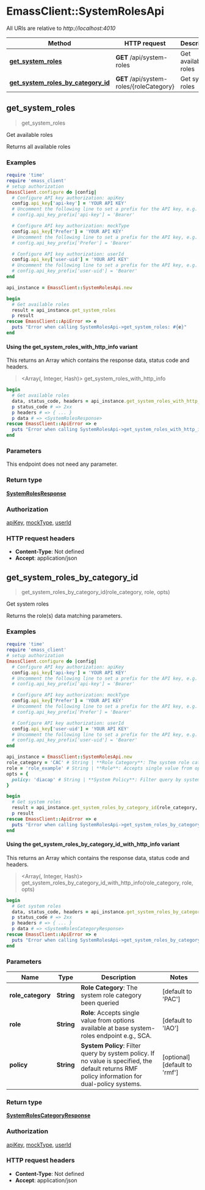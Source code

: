 # EmassClient::SystemRolesApi

All URIs are relative to *http://localhost:4010*

| Method | HTTP request | Description |
| ------ | ------------ | ----------- |
| [**get_system_roles**](SystemRolesApi.md#get_system_roles) | **GET** /api/system-roles | Get available roles |
| [**get_system_roles_by_category_id**](SystemRolesApi.md#get_system_roles_by_category_id) | **GET** /api/system-roles/{roleCategory} | Get system roles |


## get_system_roles

> <SystemRolesResponse> get_system_roles

Get available roles

Returns all available roles

### Examples

```ruby
require 'time'
require 'emass_client'
# setup authorization
EmassClient.configure do |config|
  # Configure API key authorization: apiKey
  config.api_key['api-key'] = 'YOUR API KEY'
  # Uncomment the following line to set a prefix for the API key, e.g. 'Bearer' (defaults to nil)
  # config.api_key_prefix['api-key'] = 'Bearer'

  # Configure API key authorization: mockType
  config.api_key['Prefer'] = 'YOUR API KEY'
  # Uncomment the following line to set a prefix for the API key, e.g. 'Bearer' (defaults to nil)
  # config.api_key_prefix['Prefer'] = 'Bearer'

  # Configure API key authorization: userId
  config.api_key['user-uid'] = 'YOUR API KEY'
  # Uncomment the following line to set a prefix for the API key, e.g. 'Bearer' (defaults to nil)
  # config.api_key_prefix['user-uid'] = 'Bearer'
end

api_instance = EmassClient::SystemRolesApi.new

begin
  # Get available roles
  result = api_instance.get_system_roles
  p result
rescue EmassClient::ApiError => e
  puts "Error when calling SystemRolesApi->get_system_roles: #{e}"
end
```

#### Using the get_system_roles_with_http_info variant

This returns an Array which contains the response data, status code and headers.

> <Array(<SystemRolesResponse>, Integer, Hash)> get_system_roles_with_http_info

```ruby
begin
  # Get available roles
  data, status_code, headers = api_instance.get_system_roles_with_http_info
  p status_code # => 2xx
  p headers # => { ... }
  p data # => <SystemRolesResponse>
rescue EmassClient::ApiError => e
  puts "Error when calling SystemRolesApi->get_system_roles_with_http_info: #{e}"
end
```

### Parameters

This endpoint does not need any parameter.

### Return type

[**SystemRolesResponse**](SystemRolesResponse.md)

### Authorization

[apiKey](../README.md#apiKey), [mockType](../README.md#mockType), [userId](../README.md#userId)

### HTTP request headers

- **Content-Type**: Not defined
- **Accept**: application/json


## get_system_roles_by_category_id

> <SystemRolesCategoryResponse> get_system_roles_by_category_id(role_category, role, opts)

Get system roles

Returns the role(s) data matching parameters.

### Examples

```ruby
require 'time'
require 'emass_client'
# setup authorization
EmassClient.configure do |config|
  # Configure API key authorization: apiKey
  config.api_key['api-key'] = 'YOUR API KEY'
  # Uncomment the following line to set a prefix for the API key, e.g. 'Bearer' (defaults to nil)
  # config.api_key_prefix['api-key'] = 'Bearer'

  # Configure API key authorization: mockType
  config.api_key['Prefer'] = 'YOUR API KEY'
  # Uncomment the following line to set a prefix for the API key, e.g. 'Bearer' (defaults to nil)
  # config.api_key_prefix['Prefer'] = 'Bearer'

  # Configure API key authorization: userId
  config.api_key['user-uid'] = 'YOUR API KEY'
  # Uncomment the following line to set a prefix for the API key, e.g. 'Bearer' (defaults to nil)
  # config.api_key_prefix['user-uid'] = 'Bearer'
end

api_instance = EmassClient::SystemRolesApi.new
role_category = 'CAC' # String | **Role Category**: The system role category been queried
role = 'role_example' # String | **Role**: Accepts single value from options available at base system-roles endpoint e.g., SCA.
opts = {
  policy: 'diacap' # String | **System Policy**: Filter query by system policy. If no value is specified, the default returns RMF policy information for dual-policy systems.
}

begin
  # Get system roles
  result = api_instance.get_system_roles_by_category_id(role_category, role, opts)
  p result
rescue EmassClient::ApiError => e
  puts "Error when calling SystemRolesApi->get_system_roles_by_category_id: #{e}"
end
```

#### Using the get_system_roles_by_category_id_with_http_info variant

This returns an Array which contains the response data, status code and headers.

> <Array(<SystemRolesCategoryResponse>, Integer, Hash)> get_system_roles_by_category_id_with_http_info(role_category, role, opts)

```ruby
begin
  # Get system roles
  data, status_code, headers = api_instance.get_system_roles_by_category_id_with_http_info(role_category, role, opts)
  p status_code # => 2xx
  p headers # => { ... }
  p data # => <SystemRolesCategoryResponse>
rescue EmassClient::ApiError => e
  puts "Error when calling SystemRolesApi->get_system_roles_by_category_id_with_http_info: #{e}"
end
```

### Parameters

| Name | Type | Description | Notes |
| ---- | ---- | ----------- | ----- |
| **role_category** | **String** | **Role Category**: The system role category been queried | [default to &#39;PAC&#39;] |
| **role** | **String** | **Role**: Accepts single value from options available at base system-roles endpoint e.g., SCA. | [default to &#39;IAO&#39;] |
| **policy** | **String** | **System Policy**: Filter query by system policy. If no value is specified, the default returns RMF policy information for dual-policy systems. | [optional][default to &#39;rmf&#39;] |

### Return type

[**SystemRolesCategoryResponse**](SystemRolesCategoryResponse.md)

### Authorization

[apiKey](../README.md#apiKey), [mockType](../README.md#mockType), [userId](../README.md#userId)

### HTTP request headers

- **Content-Type**: Not defined
- **Accept**: application/json

